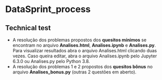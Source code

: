 # DataSprint_process
## Technical test 

- A resolução dos problemas propostos dos **quesitos mínimos** se encontram no arquivo **Analises.html**, **Analises.ipynb** e **Analises.py**.
Para visualizar resultados abra o arquivo Analises.html clicando duas vezes.
Caso queira editar, abra o arquivo Analises.ipynb pelo Jupyter 6.3.0 ou Analises.py pelo Python 3.8.
- A resolução dos problemas 1 e 2 propostos dos **quesitos bônus** no arquivo **Analises_bonus.py** (outras 2 questões em aberto).

